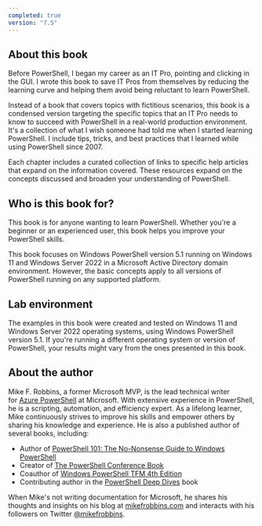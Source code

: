 ```yaml
---
completed: true
version: "7.5"
---
```

## About this book
Before PowerShell, I began my career as an IT Pro, pointing and clicking in the GUI. I wrote this book to save IT Pros from themselves by reducing the learning curve and helping them avoid being reluctant to learn PowerShell.

Instead of a book that covers topics with fictitious scenarios, this book is a condensed version targeting the specific topics that an IT Pro needs to know to succeed with PowerShell in a real-world production environment. It's a collection of what I wish someone had told me when I started learning PowerShell. I include tips, tricks, and best practices that I learned while using PowerShell since 2007.

Each chapter includes a curated collection of links to specific help articles that expand on the information covered. These resources expand on the concepts discussed and broaden your understanding of PowerShell.

## Who is this book for?
This book is for anyone wanting to learn PowerShell. Whether you're a beginner or an experienced user, this book helps you improve your PowerShell skills.

This book focuses on Windows PowerShell version 5.1 running on Windows 11 and Windows Server 2022 in a Microsoft Active Directory domain environment. However, the basic concepts apply to all versions of PowerShell running on any supported platform.

## Lab environment
The examples in this book were created and tested on Windows 11 and Windows Server 2022 operating systems, using Windows PowerShell version 5.1. If you're running a different operating system or version of PowerShell, your results might vary from the ones presented in this book.

## About the author
Mike F. Robbins, a former Microsoft MVP, is the lead technical writer for [Azure PowerShell](https://learn.microsoft.com/en-us/powershell/azure) at Microsoft. With extensive experience in PowerShell, he is a scripting, automation, and efficiency expert. As a lifelong learner, Mike continuously strives to improve his skills and empower others by sharing his knowledge and experience. He is also a published author of several books, including:

- Author of [PowerShell 101: The No-Nonsense Guide to Windows PowerShell](https://leanpub.com/powershell101)
- Creator of [The PowerShell Conference Book](https://leanpub.com/powershell-conference-book)
- Coauthor of [Windows PowerShell TFM 4th Edition](https://www.sapien.com/books_training/Windows-PowerShell-4)
- Contributing author in the [PowerShell Deep Dives](https://www.manning.com/books/powershell-deep-dives) book

When Mike's not writing documentation for Microsoft, he shares his thoughts and insights on his blog at [mikefrobbins.com](https://mikefrobbins.com/) and interacts with his followers on Twitter [@mikefrobbins](https://twitter.com/mikefrobbins).